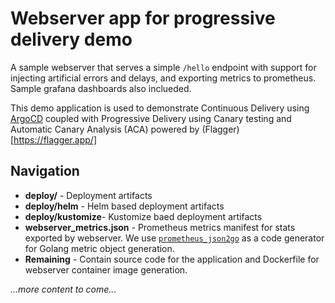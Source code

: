 # Webserver app for progressive delivery demo

A sample webserver that serves a simple `/hello` endpoint with support for injecting artificial errors and delays, and exporting metrics to prometheus. Sample grafana dashboards also inclueded.

This demo application is used to demonstrate Continuous Delivery using [ArgoCD](https://argoproj.github.io/argo-cd/) coupled with Progressive Delivery using Canary testing and Automatic Canary Analysis (ACA) powered by (Flagger)[https://flagger.app/]

## Navigation

- **deploy/** - Deployment artifacts
- **deploy/helm** - Helm based deployment artifacts
- **deploy/kustomize**- Kustomize baed deployment artifacts
- **webserver_metrics.json** - Prometheus metrics manifest for stats exported by webserver. We use [`prometheus_json2go`](https://github.com/nitishm/prometheus-json2go) as a code generator for Golang metric object generation.
- **Remaining** - Contain source code for the application and Dockerfile for webserver container image generation.

*...more content to come...*
